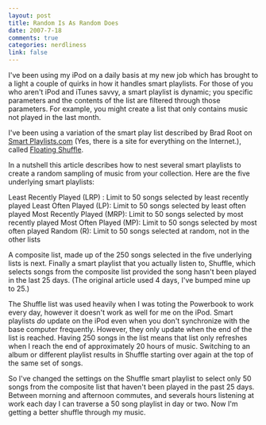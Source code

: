 ```yaml
--- 
layout: post
title: Random Is As Random Does
date: 2007-7-18
comments: true
categories: nerdliness
link: false
---
```

I've been using my iPod on a daily basis at my new job which has brought to a light a couple of quirks in how it handles smart playlists.  For those of you who aren't iPod and iTunes savvy, a smart playlist is dynamic;  you specific parameters and the contents of the list are filtered through those parameters.  For example, you might create a list that only contains music not played in the last month.

I've been using a variation of the smart play list described by Brad Root on <a href="http://smartplaylists.com/" title="Smart Playlists.com">Smart Playlists.com</a> (Yes, there is a site for everything on the Internet.), called <a href="http://smartplaylists.com/comments.php?id=950_0_1_0_C" title="Floating Shuffle">Floating Shuffle</a>.

In a nutshell this article describes how to nest several smart playlists to create a random sampling of music from your collection.  Here are the five underlying smart playlists:

Least Recently Played (LRP) : Limit to 50 songs selected by least recently played
Least Often Played (LP): Limit to 50 songs selected by least often played
Most Recently Played (MRP): Limit to 50 songs selected by most recently played
Most Often Played (MP): Limit to 50 songs selected by most often played
Random (R): Limit to 50 songs selected at random, not in the other lists

A composite list, made up of the 250 songs selected in the five underlying lists is next.  Finally a smart playlist that you actually listen to, Shuffle, which selects songs from the composite list provided the song hasn't been played in the last 25 days.  (The original article used 4 days, I've bumped mine up to 25.)

The Shuffle list was used heavily when I was toting the Powerbook to work every day, however it doesn't work as well for me on the iPod.  Smart playlists <i>do</i> update on the iPod even when you don't synchronize with the base computer frequently.  However, they only update when the end of the list is reached.  Having 250 songs in the list means that list only refreshes when I reach the end of approximately 20 hours of music.  Switching to an album or different playlist results in Shuffle starting over again at the top of the same set of songs.

So I've changed the settings on the Shuffle smart playlist to select only 50 songs from the composite list that haven't been played in the past 25 days.  Between morning and afternoon commutes, and severals hours listening at work each day I can traverse a 50 song playlist in day or two.  Now I'm getting a better shuffle through my music.
